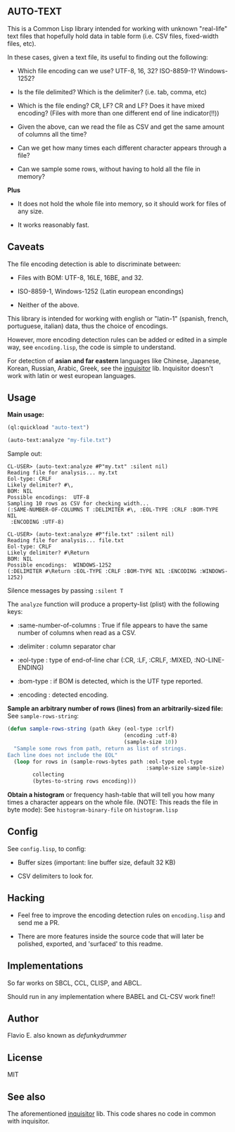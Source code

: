## AUTO-TEXT

This is a Common Lisp library intended for working with unknown "real-life" text files that hopefully hold data in table form (i.e. CSV files, fixed-width files, etc). 

In these cases, given a text file, its useful to finding out the following:

- Which file encoding can we use? UTF-8, 16, 32? ISO-8859-1? Windows-1252?

- Is the file delimited? Which is the delimiter? (i.e. tab, comma, etc)

- Which is the file ending? CR, LF? CR and LF? Does it have mixed encoding? (Files with more than one different end of line indicator(!!)) 

- Given the above, can we read the file as CSV and get the same amount of columns all the time?

- Can we get how many times each different character appears through a file?

- Can we sample some rows, without having to hold all the file in memory?

**Plus**

- It does not hold the whole file into memory, so it should work for files of any size.

- It works reasonably fast.

 ## Caveats
 
 The file encoding detection is able to discriminate between:
 
 - Files with BOM: UTF-8, 16LE, 16BE, and 32.
 
 - ISO-8859-1, Windows-1252 (Latin european encondings)
 
 - Neither of the above.
 
 This library is intended for working with english or "latin-1" (spanish, french, portuguese, italian) data, thus the choice of encodings.
 
 However, more encoding detection rules can be added or edited in a simple way, see `encoding.lisp`, the code is simple to understand. 

For detection of **asian and far eastern** languages like Chinese, Japanese, Korean, Russian, Arabic, Greek, see the [inquisitor](https://github.com/t-sin/inquisitor) lib.  Inquisitor doesn't work with latin or west european languages.

## Usage

**Main usage:**

```lisp
(ql:quickload "auto-text")

(auto-text:analyze "my-file.txt") 
```

Sample out:

```
CL-USER> (auto-text:analyze #P"my.txt" :silent nil)
Reading file for analysis... my.txt
Eol-type: CRLF
Likely delimiter? #\,  
BOM: NIL 
Possible encodings:  UTF-8 
Sampling 10 rows as CSV for checking width...
(:SAME-NUMBER-OF-COLUMNS T :DELIMITER #\, :EOL-TYPE :CRLF :BOM-TYPE NIL
 :ENCODING :UTF-8)
 
CL-USER> (auto-text:analyze #P"file.txt" :silent nil)
Reading file for analysis... file.txt
Eol-type: CRLF
Likely delimiter? #\Return  
BOM: NIL 
Possible encodings:  WINDOWS-1252 
(:DELIMITER #\Return :EOL-TYPE :CRLF :BOM-TYPE NIL :ENCODING :WINDOWS-1252)
```
Silence messages by passing `:silent T`

The `analyze` function will produce a property-list (plist) with the following keys:

- :same-number-of-columns : True if file appears to have the same number of columns when read as a CSV.

- :delimiter : column separator char

- :eol-type : type of end-of-line char (:CR, :LF, :CRLF, :MIXED, :NO-LINE-ENDING)

- :bom-type : if BOM is detected, which is the UTF type reported.

- :encoding : detected encoding.


**Sample an arbitrary number of rows (lines) from an arbitrarily-sized file:** See `sample-rows-string`:

```lisp
(defun sample-rows-string (path &key (eol-type :crlf)
                                     (encoding :utf-8)
                                     (sample-size 10))
  "Sample some rows from path, return as list of strings.
Each line does not include the EOL"
  (loop for rows in (sample-rows-bytes path :eol-type eol-type
                                            :sample-size sample-size)
        collecting 
        (bytes-to-string rows encoding)))
```

**Obtain a histogram** or frequency hash-table that will tell you how many times a character appears on the whole file. (NOTE: This reads the file in byte mode): See `histogram-binary-file` on `histogram.lisp`

## Config

See `config.lisp`, to config:

- Buffer sizes (important: line buffer size, default 32 KB)

- CSV delimiters to look for.

## Hacking

- Feel free to improve the encoding detection rules on `encoding.lisp` and send me a PR.

- There are more features inside the source code that will later be polished, exported, and 'surfaced' to this readme. 

## Implementations

So far works on SBCL, CCL, CLISP, and ABCL.

Should run in any implementation where BABEL and CL-CSV work fine!!

## Author

Flavio E. also known as *defunkydrummer*

## License

MIT

## See also

The aforementioned [inquisitor](https://github.com/t-sin/inquisitor) lib. This code shares no code in common with inquisitor. 



